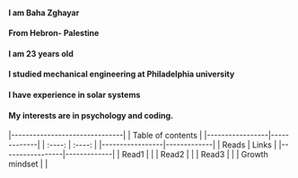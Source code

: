 

#### I am Baha Zghayar
#### From Hebron- Palestine
#### I am 23 years old
#### I studied mechanical engineering at Philadelphia university
#### I have experience in solar systems
#### My interests are in psychology and coding.


|-------------------------------|
|         Table of contents     |
|-----------------|-------------|
|      :----:     |    :----:   |
|-----------------|-------------|
|   Reads         |    Links    |
|-----------------|-------------|
|   Read1         |             |
|   Read2         |             |
|   Read3         |             |
| Growth mindset  |             | 
